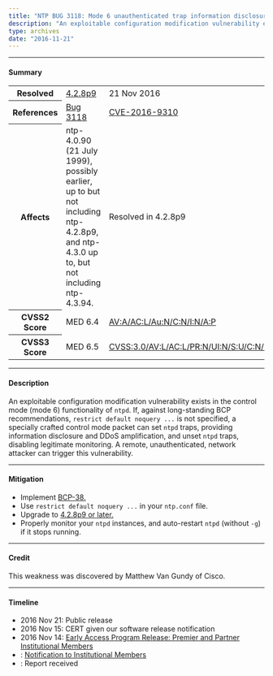 ```yaml
---
title: "NTP BUG 3118: Mode 6 unauthenticated trap information disclosure and DDoS vector"
description: "An exploitable configuration modification vulnerability exists in the control mode functionality of ntpd. If, against long-standing BCP recommendations, restrict default noquery ... is not specified, a specially crafted control mode packet can set ntpd traps, providing information disclosure and DDoS amplification, and unset ntpd traps, disabling legitimate monitoring. This bug was resolved in NTP 4.2.8p9."
type: archives
date: "2016-11-21"
---
```


* * *

#### Summary

<table>
  <tbody>
	<tr>
		<th><b>Resolved</b></th>
		<td><a href="/support/securitynotice/4_2_8p9-release-announcement/">4.2.8p9</a></td>
		<td>21 Nov 2016</td>
	</tr>
	<tr>
		<th><b>References</b></th>
		<td><a href="https://bugs.ntp.org/show_bug.cgi?id=3118">Bug 3118</a></td>
		<td><a href="https://nvd.nist.gov/vuln/detail/CVE-2016-9310">CVE-2016-9310</a></td>
	</tr>
	<tr>
		<th><b>Affects</b></th>
		<td>ntp-4.0.90 (21 July 1999), possibly earlier, up to but not<br> including ntp-4.2.8p9, and ntp-4.3.0 up to, but not including ntp-4.3.94.</td>
		<td>Resolved in 4.2.8p9</td>
	</tr>
	<tr>
		<th><b>CVSS2 Score</b></th>
		<td>MED 6.4</td>
		<td><a href="https://nvd.nist.gov/vuln-metrics/cvss/v2-calculator?calculator&version=2.0&vector=(AV:A/AC:L/Au:N/C:N/I:N/A:P)">AV:A/AC:L/Au:N/C:N/I:N/A:P</a></td>
	</tr>
	<tr>
		<th><b>CVSS3 Score<b></th>
		<td>MED 6.5</td>
		<td><a href="https://www.first.org/cvss/calculator/3.0#CVSS:3.0/AV:A/AC:L/PR:N/UI:N/S:U/C:N/I:N/A:L">CVSS:3.0/AV:L/AC:L/PR:N/UI:N/S:U/C:N/I:N/A:L</a></td>
	</tr>	
  </tbody>	
</table>

* * *
    
#### Description 

An exploitable configuration modification vulnerability exists in the control mode (mode 6) functionality of `ntpd`. If, against long-standing BCP recommendations, `restrict default noquery ...` is not specified, a specially crafted control mode packet can set `ntpd` traps, providing information disclosure and DDoS amplification, and unset `ntpd` traps, disabling legitimate monitoring. A remote, unauthenticated, network attacker can trigger this vulnerability.

* * *
    
#### Mitigation

* Implement [BCP-38.](http://www.bcp38.info/index.php/Main_Page)
* Use `restrict default noquery ...` in your `ntp.conf` file.
* Upgrade to [4.2.8p9 or later.](/downloads/)
* Properly monitor your `ntpd` instances, and auto-restart `ntpd` (without `-g`) if it stops running. 

* * *

#### Credit

This weakness was discovered by Matthew Van Gundy of Cisco.

* * *

#### Timeline

* 2016 Nov 21: Public release
* 2016 Nov 15: CERT given our software release notification 
* 2016 Nov 14: [Early Access Program Release: Premier and Partner Institutional Members](https://www.nwtime.org/membership/benefits/)
* : [Notification to Institutional Members](https://www.nwtime.org/membership/benefits/)
* : Report received